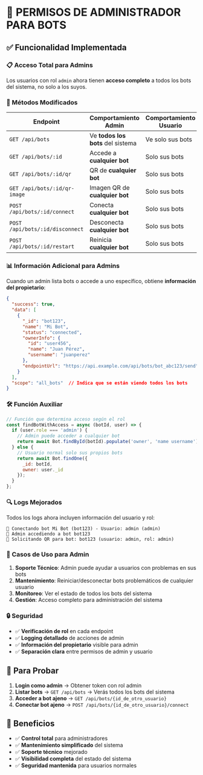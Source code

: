 # 👑 PERMISOS DE ADMINISTRADOR PARA BOTS

## ✅ **Funcionalidad Implementada**

### **📋 Acceso Total para Admins**

Los usuarios con rol `admin` ahora tienen **acceso completo** a todos los bots del sistema, no solo a los suyos.

### **🔧 Métodos Modificados**

| Endpoint | Comportamiento Admin | Comportamiento Usuario |
|----------|---------------------|----------------------|
| `GET /api/bots` | Ve **todos los bots** del sistema | Ve solo sus bots |
| `GET /api/bots/:id` | Accede a **cualquier bot** | Solo sus bots |
| `GET /api/bots/:id/qr` | QR de **cualquier bot** | Solo sus bots |
| `GET /api/bots/:id/qr-image` | Imagen QR de **cualquier bot** | Solo sus bots |
| `POST /api/bots/:id/connect` | Conecta **cualquier bot** | Solo sus bots |
| `POST /api/bots/:id/disconnect` | Desconecta **cualquier bot** | Solo sus bots |
| `POST /api/bots/:id/restart` | Reinicia **cualquier bot** | Solo sus bots |

### **📊 Información Adicional para Admins**

Cuando un admin lista bots o accede a uno específico, obtiene **información del propietario**:

```json
{
  "success": true,
  "data": [
    {
      "_id": "bot123",
      "name": "Mi Bot",
      "status": "connected",
      "ownerInfo": {
        "id": "user456",
        "name": "Juan Pérez",
        "username": "juanperez"
      },
      "endpointUrl": "https://api.example.com/api/bots/bot_abc123/send"
    }
  ],
  "scope": "all_bots"  // Indica que se están viendo todos los bots
}
```

### **🛠️ Función Auxiliar**

```javascript
// Función que determina acceso según el rol
const findBotWithAccess = async (botId, user) => {
  if (user.role === 'admin') {
    // Admin puede acceder a cualquier bot
    return await Bot.findById(botId).populate('owner', 'name username');
  } else {
    // Usuario normal solo sus propios bots
    return await Bot.findOne({ 
      _id: botId,
      owner: user._id 
    });
  }
};
```

### **🔍 Logs Mejorados**

Todos los logs ahora incluyen información del usuario y rol:

```
🚀 Conectando bot Mi Bot (bot123) - Usuario: admin (admin)
👑 Admin accediendo a bot bot123
📱 Solicitando QR para bot: bot123 (usuario: admin, rol: admin)
```

### **🎯 Casos de Uso para Admin**

1. **Soporte Técnico**: Admin puede ayudar a usuarios con problemas en sus bots
2. **Mantenimiento**: Reiniciar/desconectar bots problemáticos de cualquier usuario
3. **Monitoreo**: Ver el estado de todos los bots del sistema
4. **Gestión**: Acceso completo para administración del sistema

### **🔒 Seguridad**

- ✅ **Verificación de rol** en cada endpoint
- ✅ **Logging detallado** de acciones de admin
- ✅ **Información del propietario** visible para admin
- ✅ **Separación clara** entre permisos de admin y usuario

## 🧪 **Para Probar**

1. **Login como admin** → Obtener token con rol admin
2. **Listar bots** → `GET /api/bots` → Verás todos los bots del sistema
3. **Acceder a bot ajeno** → `GET /api/bots/{id_de_otro_usuario}`
4. **Conectar bot ajeno** → `POST /api/bots/{id_de_otro_usuario}/connect`

## 🎉 **Beneficios**

- ✅ **Control total** para administradores
- ✅ **Mantenimiento simplificado** del sistema
- ✅ **Soporte técnico** mejorado
- ✅ **Visibilidad completa** del estado del sistema
- ✅ **Seguridad mantenida** para usuarios normales